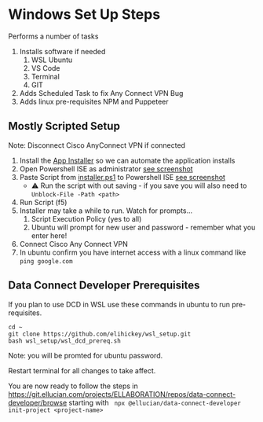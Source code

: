 # Windows Set Up Steps

Performs a number of tasks
1. Installs software if needed
    1. WSL Ubuntu 
    1. VS Code
    1. Terminal
    1. GIT
1. Adds Scheduled Task to fix Any Connect VPN Bug
1. Adds linux pre-requisites NPM and Puppeteer


## Mostly Scripted Setup

Note: Disconnect Cisco AnyConnect VPN if connected
1. Install the [App Installer](https://www.microsoft.com/en-us/p/app-installer/9nblggh4nns1) so we can automate the application installs
1. Open Powershell ISE as administrator [see screenshot](https://github.com/elihickey/wsl_setup/blob/main/docs/screenShots.md#opening-powershell-ise-as-administrator)
2. Paste Script from [installer.ps1](https://raw.githubusercontent.com/elihickey/wsl_setup/main/installer.ps1) to Powershell ISE [see screenshot](https://github.com/elihickey/wsl_setup/blob/main/docs/screenShots.md#scripts-in-ise)
   * :warning: Run the script with out saving - if you save you will also need to `Unblock-File -Path <path>`
3. Run Script (f5)
4. Installer may take a while to run.  Watch for prompts...
    1. Script Execution Policy (yes to all)
    2. Ubuntu will prompt for new user and password - remember what you enter here!  
5. Connect Cisco Any Connect VPN
6. In ubuntu confirm you have internet access with a linux command like `ping google.com`


## Data Connect Developer Prerequisites

If you plan to use DCD in WSL use these commands in ubuntu to run pre-requisites.
```
cd ~
git clone https://github.com/elihickey/wsl_setup.git
bash wsl_setup/wsl_dcd_prereq.sh
```
Note: you will be promted for ubuntu password.

Restart terminal for all changes to take affect.

You are now ready to follow the steps in https://git.ellucian.com/projects/ELLABORATION/repos/data-connect-developer/browse  starting with
` npx @ellucian/data-connect-developer init-project <project-name>`



